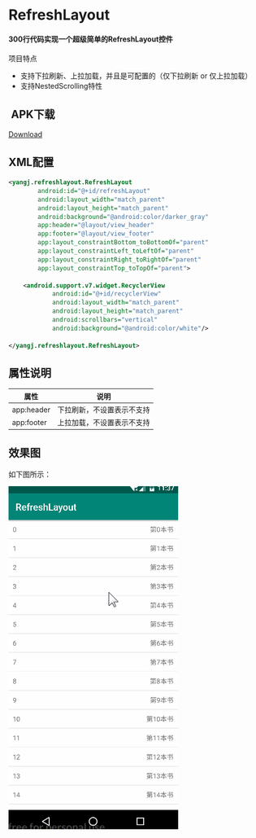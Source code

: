 # RefreshLayout

#### 300行代码实现一个超级简单的RefreshLayout控件

项目特点
* 支持下拉刷新、上拉加载，并且是可配置的（仅下拉刷新 or 仅上拉加载）
* 支持NestedScrolling特性

##  APK下载
[Download](https://github.com/YangJ0720/RefreshLayout/blob/master/apk/app-debug.apk)

## XML配置
```xml
<yangj.refreshlayout.RefreshLayout
        android:id="@+id/refreshLayout"
        android:layout_width="match_parent"
        android:layout_height="match_parent"
        android:background="@android:color/darker_gray"
        app:header="@layout/view_header"
        app:footer="@layout/view_footer"
        app:layout_constraintBottom_toBottomOf="parent"
        app:layout_constraintLeft_toLeftOf="parent"
        app:layout_constraintRight_toRightOf="parent"
        app:layout_constraintTop_toTopOf="parent">

    <android.support.v7.widget.RecyclerView
            android:id="@+id/recyclerView"
            android:layout_width="match_parent"
            android:layout_height="match_parent"
            android:scrollbars="vertical"
            android:background="@android:color/white"/>

</yangj.refreshlayout.RefreshLayout>
```
## 属性说明
|属性|说明|
|----|-----
|app:header|下拉刷新，不设置表示不支持
|app:footer|上拉加载，不设置表示不支持

## 效果图
如下图所示：

![image](https://github.com/YangJ0720/RefreshLayout/blob/master/gif/preview.gif)
